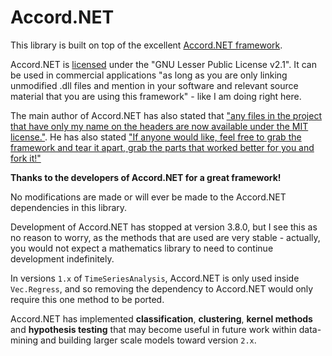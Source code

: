 # Accord.NET

This library is built on top of the excellent [Accord.NET framework](http://accord-framework.net/).

Accord.NET is [licensed](http://accord-framework.net/license.html) under the "GNU Lesser Public License v2.1".
It can be used in commercial applications "as long as you are only linking unmodified .dll files and mention in your software and relevant source
material that you are using this framework" - like I am doing right here. 

The main author of Accord.NET has also stated that 
["any files in the project that have only my name on the headers are now available under the MIT license."](https://github.com/accord-net/framework/issues/2123#issuecomment-723328960).
He has also stated
["If anyone would like, feel free to grab the framework and tear it apart, grab the parts that worked better for you and fork it!"](http://crsouza.com/2020/12/16/wrapping-up/)


**Thanks to the developers of Accord.NET for a great framework!**

No modifications are made or will ever be made to the Accord.NET dependencies in this library.

Development of Accord.NET has stopped at version 3.8.0, but I see this as no reason to worry, as the methods that are used are very stable - actually, you would not expect a 
mathematics library to need to continue development indefinitely. 

In versions ``1.x`` of ``TimeSeriesAnalysis``, Accord.NET is only used inside ``Vec.Regress``, and so removing the dependency to Accord.NET would only require this one method to be ported. 

Accord.NET has implemented **classification**, **clustering**, **kernel methods** and **hypothesis testing** that may become useful in future work within data-mining and building larger scale models toward version ``2.x``. 

